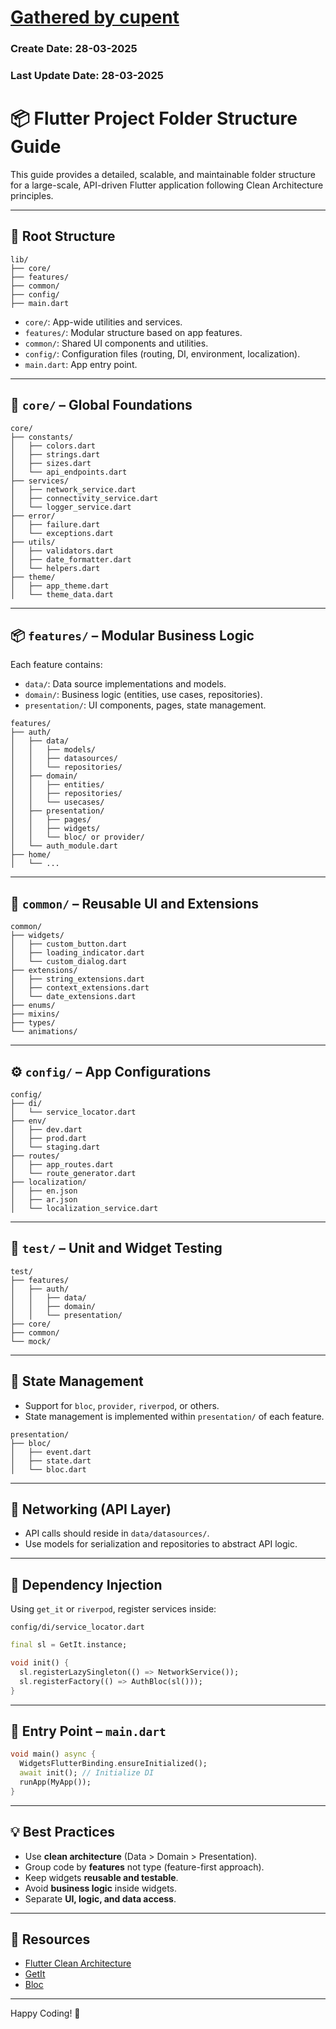 # [Gathered by cupent](https://www.cupent.com)
### Create Date: 28-03-2025
### Last Update Date: 28-03-2025

# 📦 Flutter Project Folder Structure Guide

This guide provides a detailed, scalable, and maintainable folder structure for a large-scale, API-driven Flutter application following Clean Architecture principles.

---

## 🔰 Root Structure

```
lib/
├── core/
├── features/
├── common/
├── config/
├── main.dart
```

- `core/`: App-wide utilities and services.
- `features/`: Modular structure based on app features.
- `common/`: Shared UI components and utilities.
- `config/`: Configuration files (routing, DI, environment, localization).
- `main.dart`: App entry point.

---

## 🧱 `core/` – Global Foundations

```
core/
├── constants/
│   ├── colors.dart
│   ├── strings.dart
│   ├── sizes.dart
│   └── api_endpoints.dart
├── services/
│   ├── network_service.dart
│   ├── connectivity_service.dart
│   └── logger_service.dart
├── error/
│   ├── failure.dart
│   └── exceptions.dart
├── utils/
│   ├── validators.dart
│   ├── date_formatter.dart
│   └── helpers.dart
├── theme/
│   ├── app_theme.dart
│   └── theme_data.dart
```

---

## 📦 `features/` – Modular Business Logic

Each feature contains:
- `data/`: Data source implementations and models.
- `domain/`: Business logic (entities, use cases, repositories).
- `presentation/`: UI components, pages, state management.

```
features/
├── auth/
│   ├── data/
│   │   ├── models/
│   │   ├── datasources/
│   │   └── repositories/
│   ├── domain/
│   │   ├── entities/
│   │   ├── repositories/
│   │   └── usecases/
│   ├── presentation/
│   │   ├── pages/
│   │   ├── widgets/
│   │   └── bloc/ or provider/
│   └── auth_module.dart
├── home/
│   └── ...
```

---

## 🧰 `common/` – Reusable UI and Extensions

```
common/
├── widgets/
│   ├── custom_button.dart
│   ├── loading_indicator.dart
│   └── custom_dialog.dart
├── extensions/
│   ├── string_extensions.dart
│   ├── context_extensions.dart
│   └── date_extensions.dart
├── enums/
├── mixins/
├── types/
└── animations/
```

---

## ⚙️ `config/` – App Configurations

```
config/
├── di/
│   └── service_locator.dart
├── env/
│   ├── dev.dart
│   ├── prod.dart
│   └── staging.dart
├── routes/
│   ├── app_routes.dart
│   └── route_generator.dart
├── localization/
│   ├── en.json
│   ├── ar.json
│   └── localization_service.dart
```

---

## 🧪 `test/` – Unit and Widget Testing

```
test/
├── features/
│   ├── auth/
│   │   ├── data/
│   │   ├── domain/
│   │   └── presentation/
├── core/
├── common/
└── mock/
```

---

## 🧠 State Management

- Support for `bloc`, `provider`, `riverpod`, or others.
- State management is implemented within `presentation/` of each feature.

```
presentation/
├── bloc/
│   ├── event.dart
│   ├── state.dart
│   └── bloc.dart
```

---

## 🔌 Networking (API Layer)

- API calls should reside in `data/datasources/`.
- Use models for serialization and repositories to abstract API logic.

---

## 🧩 Dependency Injection

Using `get_it` or `riverpod`, register services inside:
```
config/di/service_locator.dart
```

```dart
final sl = GetIt.instance;

void init() {
  sl.registerLazySingleton(() => NetworkService());
  sl.registerFactory(() => AuthBloc(sl()));
}
```

---

## 🚀 Entry Point – `main.dart`

```dart
void main() async {
  WidgetsFlutterBinding.ensureInitialized();
  await init(); // Initialize DI
  runApp(MyApp());
}
```

---

## 💡 Best Practices

- Use **clean architecture** (Data > Domain > Presentation).
- Group code by **features** not type (feature-first approach).
- Keep widgets **reusable and testable**.
- Avoid **business logic** inside widgets.
- Separate **UI, logic, and data access**.

---

## 📘 Resources

- [Flutter Clean Architecture](https://resocoder.com/clean-architecture)
- [GetIt](https://pub.dev/packages/get_it)
- [Bloc](https://bloclibrary.dev/)

---

Happy Coding! 🚀
